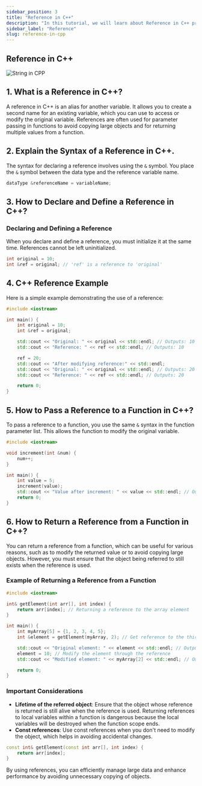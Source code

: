 ```yaml
---
sidebar_position: 3
title: "Reference in C++"
description: "In this tutorial, we will learn about Reference in C++ programming with the help of examples. A reference is an alias for a variable. It is a way to access the value of a variable using a different name. A reference is similar to a pointer, but it is simpler to use and safer than a pointer."
sidebar_label: "Reference"
slug: reference-in-cpp
---
```

## Reference in C++
![String in CPP](../../static/img/day-11/reference-in-cpp.png)

## 1. What is a Reference in C++?

A reference in C++ is an alias for another variable. It allows you to create a second name for an existing variable, which you can use to access or modify the original variable. References are often used for parameter passing in functions to avoid copying large objects and for returning multiple values from a function.

## 2. Explain the Syntax of a Reference in C++.

The syntax for declaring a reference involves using the `&` symbol. You place the `&` symbol between the data type and the reference variable name.

```cpp
dataType &referenceName = variableName;
```

## 3. How to Declare and Define a Reference in C++?

### Declaring and Defining a Reference

When you declare and define a reference, you must initialize it at the same time. References cannot be left uninitialized.

```cpp
int original = 10;
int &ref = original; // 'ref' is a reference to 'original'
```

## 4. C++ Reference Example

Here is a simple example demonstrating the use of a reference:

```cpp
#include <iostream>

int main() {
    int original = 10;
    int &ref = original;

    std::cout << "Original: " << original << std::endl; // Outputs: 10
    std::cout << "Reference: " << ref << std::endl; // Outputs: 10

    ref = 20;
    std::cout << "After modifying reference:" << std::endl;
    std::cout << "Original: " << original << std::endl; // Outputs: 20
    std::cout << "Reference: " << ref << std::endl; // Outputs: 20

    return 0;
}
```

## 5. How to Pass a Reference to a Function in C++?

To pass a reference to a function, you use the same `&` syntax in the function parameter list. This allows the function to modify the original variable.

```cpp
#include <iostream>

void increment(int &num) {
    num++;
}

int main() {
    int value = 5;
    increment(value);
    std::cout << "Value after increment: " << value << std::endl; // Outputs: 6
    return 0;
}
```

## 6. How to Return a Reference from a Function in C++?

You can return a reference from a function, which can be useful for various reasons, such as to modify the returned value or to avoid copying large objects. However, you must ensure that the object being referred to still exists when the reference is used.

### Example of Returning a Reference from a Function

```cpp
#include <iostream>

int& getElement(int arr[], int index) {
    return arr[index]; // Returning a reference to the array element
}

int main() {
    int myArray[5] = {1, 2, 3, 4, 5};
    int &element = getElement(myArray, 2); // Get reference to the third element

    std::cout << "Original element: " << element << std::endl; // Outputs: 3
    element = 10; // Modify the element through the reference
    std::cout << "Modified element: " << myArray[2] << std::endl; // Outputs: 10

    return 0;
}
```

### Important Considerations

- **Lifetime of the referred object**: Ensure that the object whose reference is returned is still alive when the reference is used. Returning references to local variables within a function is dangerous because the local variables will be destroyed when the function scope ends.
- **Const references**: Use const references when you don't need to modify the object, which helps in avoiding accidental changes.

```cpp
const int& getElement(const int arr[], int index) {
    return arr[index];
}
```

By using references, you can efficiently manage large data and enhance performance by avoiding unnecessary copying of objects.


